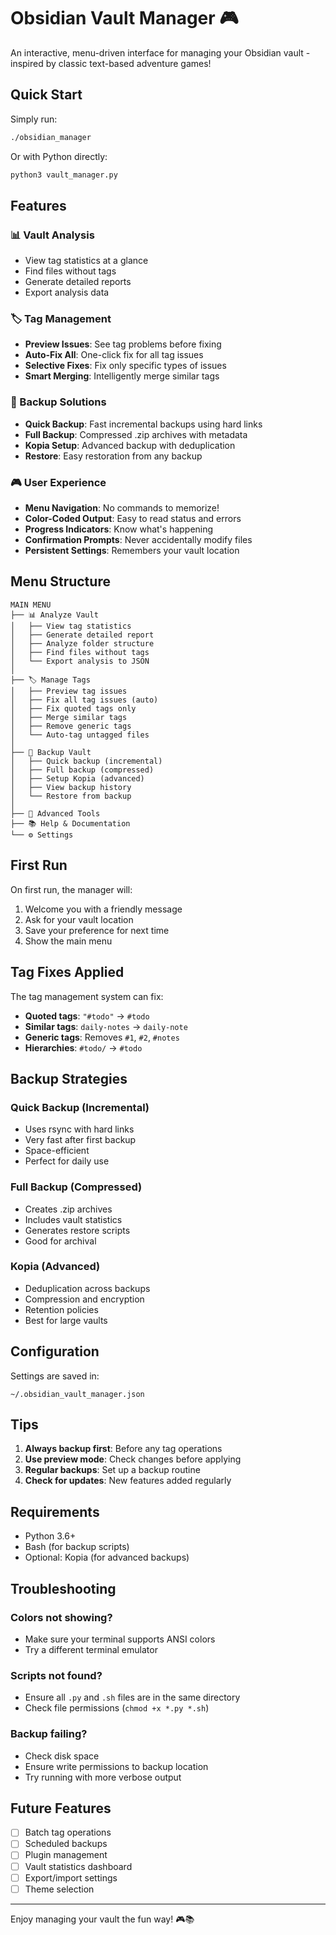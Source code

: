 # Obsidian Vault Manager 🎮

An interactive, menu-driven interface for managing your Obsidian vault - inspired by classic text-based adventure games!

## Quick Start

Simply run:
```bash
./obsidian_manager
```

Or with Python directly:
```bash
python3 vault_manager.py
```

## Features

### 📊 Vault Analysis
- View tag statistics at a glance
- Find files without tags
- Generate detailed reports
- Export analysis data

### 🏷️ Tag Management
- **Preview Issues**: See tag problems before fixing
- **Auto-Fix All**: One-click fix for all tag issues
- **Selective Fixes**: Fix only specific types of issues
- **Smart Merging**: Intelligently merge similar tags

### 💾 Backup Solutions
- **Quick Backup**: Fast incremental backups using hard links
- **Full Backup**: Compressed .zip archives with metadata
- **Kopia Setup**: Advanced backup with deduplication
- **Restore**: Easy restoration from any backup

### 🎮 User Experience
- **Menu Navigation**: No commands to memorize!
- **Color-Coded Output**: Easy to read status and errors
- **Progress Indicators**: Know what's happening
- **Confirmation Prompts**: Never accidentally modify files
- **Persistent Settings**: Remembers your vault location

## Menu Structure

```
MAIN MENU
├── 📊 Analyze Vault
│   ├── View tag statistics
│   ├── Generate detailed report
│   ├── Analyze folder structure
│   ├── Find files without tags
│   └── Export analysis to JSON
│
├── 🏷️ Manage Tags
│   ├── Preview tag issues
│   ├── Fix all tag issues (auto)
│   ├── Fix quoted tags only
│   ├── Merge similar tags
│   ├── Remove generic tags
│   └── Auto-tag untagged files
│
├── 💾 Backup Vault
│   ├── Quick backup (incremental)
│   ├── Full backup (compressed)
│   ├── Setup Kopia (advanced)
│   ├── View backup history
│   └── Restore from backup
│
├── 🔧 Advanced Tools
├── 📚 Help & Documentation
└── ⚙️ Settings
```

## First Run

On first run, the manager will:
1. Welcome you with a friendly message
2. Ask for your vault location
3. Save your preference for next time
4. Show the main menu

## Tag Fixes Applied

The tag management system can fix:
- **Quoted tags**: `"#todo"` → `#todo`
- **Similar tags**: `daily-notes` → `daily-note`
- **Generic tags**: Removes `#1`, `#2`, `#notes`
- **Hierarchies**: `#todo/` → `#todo`

## Backup Strategies

### Quick Backup (Incremental)
- Uses rsync with hard links
- Very fast after first backup
- Space-efficient
- Perfect for daily use

### Full Backup (Compressed)
- Creates .zip archives
- Includes vault statistics
- Generates restore scripts
- Good for archival

### Kopia (Advanced)
- Deduplication across backups
- Compression and encryption
- Retention policies
- Best for large vaults

## Configuration

Settings are saved in:
```
~/.obsidian_vault_manager.json
```

## Tips

1. **Always backup first**: Before any tag operations
2. **Use preview mode**: Check changes before applying
3. **Regular backups**: Set up a backup routine
4. **Check for updates**: New features added regularly

## Requirements

- Python 3.6+
- Bash (for backup scripts)
- Optional: Kopia (for advanced backups)

## Troubleshooting

### Colors not showing?
- Make sure your terminal supports ANSI colors
- Try a different terminal emulator

### Scripts not found?
- Ensure all `.py` and `.sh` files are in the same directory
- Check file permissions (`chmod +x *.py *.sh`)

### Backup failing?
- Check disk space
- Ensure write permissions to backup location
- Try running with more verbose output

## Future Features

- [ ] Batch tag operations
- [ ] Scheduled backups
- [ ] Plugin management
- [ ] Vault statistics dashboard
- [ ] Export/import settings
- [ ] Theme selection

---

Enjoy managing your vault the fun way! 🎮📚